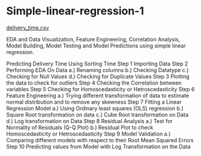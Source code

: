 # Simple-linear-regression-1
[delivery_time.csv](https://github.com/rushikeshw791/Simple-linear-regression-1/files/9693212/delivery_time.csv)


EDA and Data Visualization, Feature Engineering, Correlation Analysis, Model Building, Model Testing and Model Predictions using simple linear regression.

Predicting Delivery Time Using Sorting Time
Step 1 Importing Data
Step 2 Performing EDA On Data
a.) Renaming columns
b.) Checking Datatype
c.) Checking for Null Values
d.) Checking for Duplicate Values
Step 3 Plotting the data to check for outliers
Step 4 Checking the Correlation between variables
Step 5 Checking for Homoscedasticity or Hetroscedasticity
Step 6 Feature Engineering
a.) Trying different transformation of data to estimate normal distribution and to remove any skewness
Step 7 Fitting a Linear Regression Model
a.) Using Ordinary least squares (OLS) regression
b.) Square Root transformation on data
c.) Cube Root transformation on Data
d.) Log transformation on Data
Step 8 Residual Analysis
a.) Test for Normality of Residuals (Q-Q Plot)
b.) Residual Plot to check Homoscedasticity or Hetroscedasticity
Step 9 Model Validation
a.) Comparing different models with respect to their Root Mean Squared Errors
Step 10 Predicting values from Model with Log Transformation on the Data
